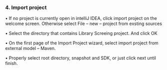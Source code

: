 ### 4. Import project

• If no project is currently open in intelliJ IDEA, click import project on the welcome screen. Otherwise select File – new – project from exsting sources

• Select the directory that contains Library Screeing project. And click OK

• On the first page of the Import Project wizard, select import project from external model – Maven.

• Properly select root directory, snapshot and SDK, or just click next until finish.

